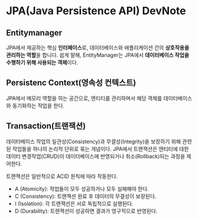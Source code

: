 # JPA(Java Persistence API) DevNote

## Entitymanager

JPA에서 제공하는 핵심 **인터페이스**로, 데이터베이스와 애플리케이션 간의 **상호작용을 관리하는 역할**을 합니다. 쉽게 말해, EntityManager는 JPA에서 **데이터베이스 작업을 수행하기 위해 사용되는 객체**이다.

## Persistenc Context(영속성 컨텍스트)

JPA에서 메모리 역할을 하는 공간으로, 엔티티를 관리하며서 해당 객체를 데이터베이스와 동기화하는 작업을 한다.

## Transaction(트랜잭션)

데이터베이스 작업의 일관성(Consistency)과 무결성(Integrity)을 보장하기 위해 관련된 작업들을 하나의 논리적 단위로 묶는 개념이다. JPA에서 트랜잭션은 엔티티에 대한 데이터 변경작업(CRUD)이 데이터베이스에 반영되거나 취소(Rollback)되는 과정을 제어한다.

트랜잭션은 일반적으로 ACID 원칙에 따라 작동한다.

- A (Atomicity): 작업들이 모두 성공하거나 모두 실패해야 한다.
- C (Consistency): 트랜잭션 완료 후 데이터의 무결성이 보장된다.
- I (Isolation): 각 트랜잭션은 서로 독립적으로 실행된다.
- D (Durability): 트랜잭션이 성공하면 결과가 영구적으로 반영된다.
